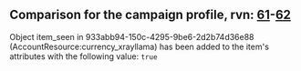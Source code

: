 ## Comparison for the campaign profile, rvn: [61](https://github.com/PRO100KatYT/FortniteProfileRevisions/tree/main/profiles/campaign/61%20campaign.json)-[62](https://github.com/PRO100KatYT/FortniteProfileRevisions/tree/main/profiles/campaign/62%20campaign.json)

Object item_seen in 933abb94-150c-4295-9be6-2d2b74d36e88 (AccountResource:currency_xrayllama) has been added to the item's attributes with the following value: `true`
<br><br>
